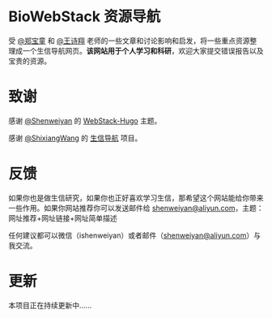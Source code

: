 # BioWebStack 资源导航

受 [@郑宝童](https://www.yuque.com/btzheng) 和 [@王诗翔](https://github.com/ShixiangWang) 老师的一些文章和讨论影响和启发，将一些重点资源整理成一个生信导航网页。**该网站用于个人学习和科研**，欢迎大家提交错误报告以及宝贵的资源。

# 致谢

感谢 [@Shenweiyan](https://github.com/shenweiyan) 的 [WebStack-Hugo](https://github.com/shenweiyan/webstack-hugo) 主题。

感谢 [@ShixiangWang](https://github.com/ShixiangWang) 的 [生信导航](https://github.com/BioSisyphus/guide) 项目。


# 反馈

如果你也是做生信研究，如果你也正好喜欢学习生信，那希望这个网站能给你带来一些作用。如果你网站推荐你可以发送邮件给 [shenweiyan@aliyun.com](http://mail.qq.com/cgi-bin/qm_share?t=qm_mailme&email=shenweiyan@aliyun.com)，主题：网址推荐+网址链接+网址简单描述

任何建议都可以微信（ishenweiyan）或者邮件（[shenweiyan@aliyun.com](http://mail.qq.com/cgi-bin/qm_share?t=qm_mailme&email=shenweiyan@aliyun.com)）与我交流。

# 更新
本项目正在持续更新中......


<!-- Security scan triggered at 2025-09-02 14:23:11 -->

<!-- Security scan triggered at 2025-09-02 15:25:18 -->

<!-- Security scan triggered at 2025-09-02 15:25:35 -->